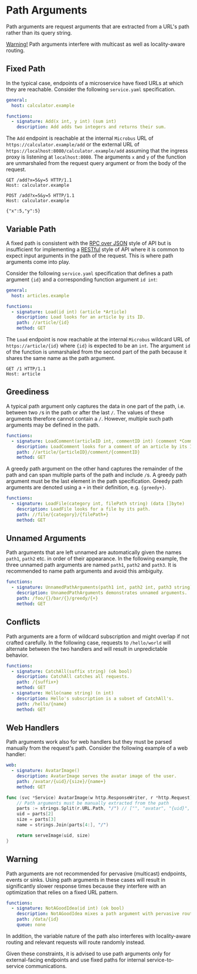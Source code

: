 # Path Arguments

Path arguments are request arguments that are extracted from a URL's path rather than its query string.

[Warning!](#warning) Path arguments interfere with multicast as well as locality-aware routing. 

## Fixed Path

In the typical case, endpoints of a microservice have fixed URLs at which they are reachable. Consider the following `service.yaml` specification.

```yaml
general:
  host: calculator.example

functions:
  - signature: Add(x int, y int) (sum int)
    description: Add adds two integers and returns their sum.
```

The `Add` endpoint is reachable at the internal `Microbus` URL of `https://calculator.example/add` or the external URL of `https://localhost:8080/calculator.example/add` assuming that the ingress proxy is listening at `localhost:8080`. The arguments `x` and `y` of the function are unmarshaled from the request query argument or from the body of the request.

```http
GET /add?x=5&y=5 HTTP/1.1
Host: calculator.example
```

```http
POST /add?x=5&y=5 HTTP/1.1
Host: calculator.example

{"x":5,"y":5}
```

## Variable Path

A fixed path is consistent with the [RPC over JSON](./rpc-vs-rest.md) style of API but is insufficient for implementing a [RESTful](./rpc-vs-rest.md) style of API where it is common to expect input arguments in the path of the request. This is where path arguments come into play.

Consider the following `service.yaml` specification that defines a path argument `{id}` and a corresponding function argument `id int`:

```yaml
general:
  host: articles.example

functions:
  - signature: Load(id int) (article *Article)
    description: Load looks for an article by its ID.
    path: //article/{id}
    method: GET
```

The `Load` endpoint is now reachable at the internal `Microbus` wildcard URL of `https://article/{id}` where `{id}` is expected to be an `int`. The argument `id` of the function is unmarshaled from the second part of the path because it shares the same name as the path argument.

```http
GET /1 HTTP/1.1
Host: article
```

## Greediness

A typical path argument only captures the data in one part of the path, i.e. between two `/`s in the path or after the last `/`. The values of these  arguments therefore cannot contain a `/`. However, multiple such path arguments may be defined in the path. 

```yaml
functions:
  - signature: LoadComment(articleID int, commentID int) (comment *Comment)
    description: LoadComment looks for a comment of an article by its ID.
    path: //article/{articleID}/comment/{commentID}
    method: GET
```

A greedy path argument on the other hand captures the remainder of the path and can span multiple parts of the path and include `/`s. A greedy path argument must be the last element in the path specification. Greedy path arguments are denoted using a `+` in their definition, e.g. `{greedy+}`.

```yaml
functions:
  - signature: LoadFile(category int, filePath string) (data []byte)
    description: LoadFile looks for a file by its path.
    path: //file/{category}/{filePath+}
    method: GET
```

## Unnamed Arguments

Path arguments that are left unnamed are automatically given the names `path1`, `path2` etc. in order of their appearance. In the following example, the three unnamed path arguments are named `path1`, `path2` and `path3`. It is recommended to name path arguments and avoid this ambiguity.

```yaml
functions:
  - signature: UnnamedPathArguments(path1 int, path2 int, path3 string) (ok bool)
    description: UnnamedPathArguments demonstrates unnamed arguments.
    path: /foo/{}/bar/{}/greedy/{+}
    method: GET
```

## Conflicts

Path arguments are a form of wildcard subscription and might overlap if not crafted carefully. In the following case, requests to `/hello/world` will alternate between the two handlers and will result in unpredictable behavior.

```yaml
functions:
  - signature: CatchAll(suffix string) (ok bool)
    description: CatchAll catches all requests.
    path: /{suffix+}
    method: GET
  - signature: Hello(name string) (n int)
    description: Hello's subscription is a subset of CatchAll's.
    path: /hello/{name}
    method: GET
```

## Web Handlers

Path arguments work also for web handlers but they must be parsed manually from the request's path. Consider the following example of a web handler:

```yaml
web:
  - signature: AvatarImage()
    description: AvatarImage serves the avatar image of the user.
    path: /avatar/{uid}/{size}/{name+}
    method: GET
```

```go
func (svc *Service) AvatarImage(w http.ResponseWriter, r *http.Request) (err error) {
    // Path arguments must be manually extracted from the path
    parts := strings.Split(r.URL.Path, "/") // ["", "avatar", "{uid}", "{size}", "{name}", "..."]
    uid = parts[2]
    size = parts[3]
    name = strings.Join(parts[4:], "/")

    return serveImage(uid, size)
}
```

## Warning

Path arguments are not recommended for pervasive (multicast) endpoints, events or sinks. Using path arguments in these cases will result in significantly slower response times because they interfere with an optimization that relies on a fixed URL pattern.

```yaml
functions:
  - signature: NotAGoodIdea(id int) (ok bool)
    description: NotAGoodIdea mixes a path argument with pervasive routing.
    path: /data/{id}
    queue: none
```

In addition, the variable nature of the path also interferes with locality-aware routing and relevant requests will route randomly instead.

Given these constraints, it is advised to use path arguments only for external-facing endpoints and use fixed paths for internal service-to-service communications.
